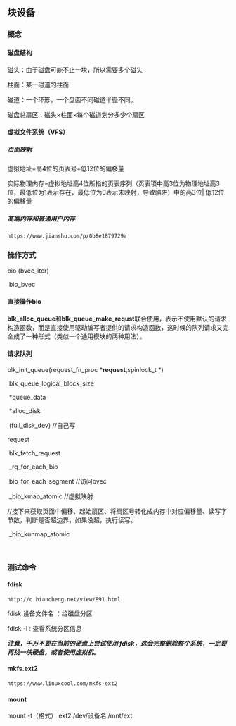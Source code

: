 ## 块设备

### 概念

#### 磁盘结构

磁头：由于磁盘可能不止一块，所以需要多个磁头

柱面：某一磁道的柱面

磁道：一个环形，一个盘面不同磁道半径不同。

磁盘总扇区：磁头×柱面×每个磁道划分多少个扇区

#### 虚拟文件系统（VFS）

##### 页面映射

虚拟地址=高4位的页表号+低12位的偏移量

实际物理内存=虚拟地址高4位所指的页表序列（页表项中高3位为物理地址高3位，最低位为1表示存在，最低位为0表示未映射，导致陷阱）中的高3位| 低12位的偏移量

##### 高端内存和普通用户内存

```
https://www.jianshu.com/p/0b8e1879729a
```

### 操作方式

bio (bvec_iter)

​	bio_bvec

#### 直接操作bio

**blk_alloc_queue**和**blk_queue_make_requst**联合使用，表示不使用默认的请求构造函数，而是直接使用驱动编写者提供的请求构造函数，这时候的队列请求又完全成了一种形式（类似一个通用模块的两种用法）。

#### 请求队列

blk_init_queue(request_fn_proc ***request**,spinlock_t *)

​	blk_queue_logical_block_size

​	*queue_data

​	*alloc_disk

​	(full_disk_dev)	//自己写



request

​	blk_fetch_request

​		_rq_for_each_bio

​			bio_for_each_segment 	//访问bvec

​				_bio_kmap_atomic		//虚拟映射

​				//接下来获取页面中偏移、起始扇区、将扇区号转化成内存中对应偏移量、读写字节数，判断是否超边界，如果没超，执行读写。

​				_bio_kunmap_atomic

​			

### 测试命令

#### fdisk

```
http://c.biancheng.net/view/891.html
```

fdisk 设备文件名 ：给磁盘分区

fdisk -l : 查看系统分区信息

***注意，千万不要在当前的硬盘上尝试使用 fdisk，这会完整删除整个系统，一定要再找一块硬盘，或者使用虚拟机。***

#### mkfs.ext2

```
https://www.linuxcool.com/mkfs-ext2
```



#### mount

mount -t（格式） ext2    /dev/设备名  /mnt/ext